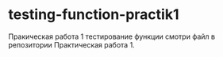# testing-function-practik1
Пракическая работа 1 тестирование функции
смотри файл в репозитории Практическая работа 1.
